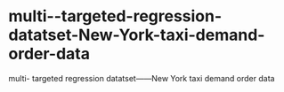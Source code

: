 # multi--targeted-regression-datatset-New-York-taxi-demand-order-data
multi- targeted regression datatset——New York taxi demand order data
